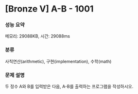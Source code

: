 # [Bronze V] A-B - 1001

### 성능 요약

메모리: 29088KB, 시간: 29088ms

### 분류

사칙연산(arithmetic), 구현(implementation), 수학(math)

### 문제 설명

두 정수 A와 B를 입력받은 다음, A-B를 출력하는 프로그램을 작성하시오.

